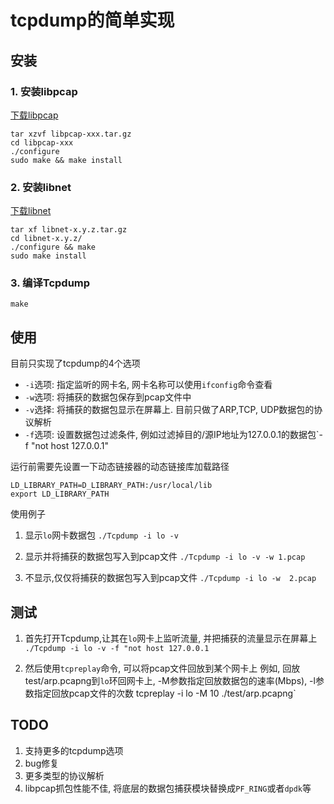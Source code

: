  # tcpdump的简单实现
 
 ## 安装
 
 ### 1. 安装libpcap
 
 [下载libpcap](https://www.tcpdump.org/release/libpcap-1.9.1.tar.gz)
 ```
 tar xzvf libpcap-xxx.tar.gz
 cd libpcap-xxx
 ./configure
 sudo make && make install
 ```
 ### 2. 安装libnet
 [下载libnet](https://github.com/libnet/libnet/releases)
 ```
 tar xf libnet-x.y.z.tar.gz
 cd libnet-x.y.z/
 ./configure && make
 sudo make install
 ```
 ### 3. 编译Tcpdump
 
 `make`
 
 ## 使用
 
 目前只实现了tcpdump的4个选项
 * `-i`选项: 指定监听的网卡名, 网卡名称可以使用`ifconfig`命令查看
 * `-w`选项: 将捕获的数据包保存到pcap文件中
 * `-v`选择: 将捕获的数据包显示在屏幕上. 目前只做了ARP,TCP, UDP数据包的协议解析
 * `-f`选项: 设置数据包过滤条件, 例如过滤掉目的/源IP地址为127.0.0.1的数据包`-f "not host 127.0.0.1"
 
 运行前需要先设置一下动态链接器的动态链接库加载路径
 ```
 LD_LIBRARY_PATH=D_LIBRARY_PATH:/usr/local/lib
 export LD_LIBRARY_PATH
 ```
 使用例子
 1. 显示`lo`网卡数据包
 `./Tcpdump -i lo -v`
 2. 显示并将捕获的数据包写入到pcap文件
 `./Tcpdump -i lo -v -w 1.pcap`
 
 3. 不显示,仅仅将捕获的数据包写入到pcap文件
 `./Tcpdump -i lo -w  2.pcap`
 
 ## 测试
 
 1. 首先打开Tcpdump,让其在`lo`网卡上监听流量, 并把捕获的流量显示在屏幕上
 `./Tcpdump -i lo -v -f "not host 127.0.0.1`

 2. 然后使用`tcpreplay`命令, 可以将pcap文件回放到某个网卡上
 例如, 回放test/arp.pcapng到`lo`环回网卡上, -M参数指定回放数据包的速率(Mbps), -l参数指定回放pcap文件的次数
 tcpreplay -i lo -M 10 ./test/arp.pcapng`
 
 ## TODO
 1. 支持更多的tcpdump选项
 2. bug修复
 3. 更多类型的协议解析
 4. libpcap抓包性能不佳, 将底层的数据包捕获模块替换成`PF_RING`或者`dpdk`等
 
 
 
